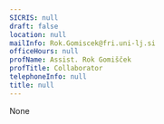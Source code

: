 ```yaml
---
SICRIS: null
draft: false
location: null
mailInfo: Rok.Gomiscek@fri.uni-lj.si
officeHours: null
profName: Assist. Rok Gomišček
profTitle: Collaborator
telephoneInfo: null
title: null
---
```


None